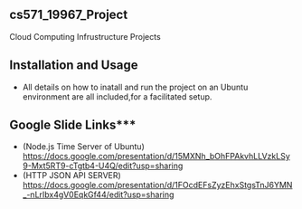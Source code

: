 ## cs571_19967_Project
Cloud Computing Infrustructure Projects

## Installation and Usage 
* All details on how to inatall and run the project on an Ubuntu environment are all included,for a facilitated setup.

## Google Slide Links***
* (Node.js Time Server of Ubuntu)
  https://docs.google.com/presentation/d/15MXNh_bOhFPAkvhLLVzkLSy9-Mxt5RT9-cTgtb4-U4Q/edit?usp=sharing  
* (HTTP JSON API SERVER)
  https://docs.google.com/presentation/d/1FOcdEFsZyzEhxStgsTnJ6YMN_-nLrIbx4gV0EqkGf44/edit?usp=sharing  


